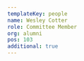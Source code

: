 ```yaml
---
templateKey: people
name: Wesley Cotter
role: Committee Member
org: alumni
pos: 103
additional: true
---
```


